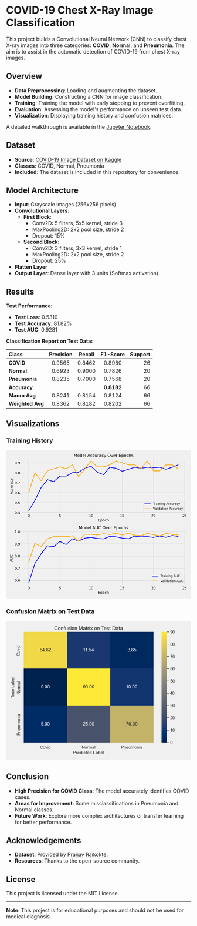 # COVID-19 Chest X-Ray Image Classification

This project builds a Convolutional Neural Network (CNN) to classify chest X-ray images into three categories: **COVID**, **Normal**, and **Pneumonia**. The aim is to assist in the automatic detection of COVID-19 from chest X-ray images.

## Overview

- **Data Preprocessing**: Loading and augmenting the dataset.
- **Model Building**: Constructing a CNN for image classification.
- **Training**: Training the model with early stopping to prevent overfitting.
- **Evaluation**: Assessing the model's performance on unseen test data.
- **Visualization**: Displaying training history and confusion matrices.

A detailed walkthrough is available in the [Jupyter Notebook](covid19_classification.ipynb).

## Dataset

- **Source**: [COVID-19 Image Dataset on Kaggle](https://www.kaggle.com/datasets/pranavraikokte/covid19-image-dataset)
- **Classes**: COVID, Normal, Pneumonia
- **Included**: The dataset is included in this repository for convenience.

## Model Architecture

- **Input**: Grayscale images (256x256 pixels)
- **Convolutional Layers**:
  - **First Block**:
    - Conv2D: 5 filters, 5x5 kernel, stride 3
    - MaxPooling2D: 2x2 pool size, stride 2
    - Dropout: 15%
  - **Second Block**:
    - Conv2D: 3 filters, 3x3 kernel, stride 1
    - MaxPooling2D: 2x2 pool size, stride 2
    - Dropout: 25%
- **Flatten Layer**
- **Output Layer**: Dense layer with 3 units (Softmax activation)

## Results

**Test Performance**:

- **Test Loss**: 0.5310
- **Test Accuracy**: 81.82%
- **Test AUC**: 0.9281

**Classification Report on Test Data:**

| Class            | Precision | Recall  | F1-Score | Support |
|:-----------------|:---------:|:-------:|:--------:|--------:|
| **COVID**        |  0.9565   | 0.8462  |  0.8980  |      26 |
| **Normal**       |  0.6923   | 0.9000  |  0.7826  |      20 |
| **Pneumonia**    |  0.8235   | 0.7000  |  0.7568  |      20 |
| **Accuracy**     |           |         | **0.8182** |     66 |
| **Macro Avg**    |  0.8241   | 0.8154  |  0.8124  |      66 |
| **Weighted Avg** |  0.8362   | 0.8182  |  0.8202  |      66 |


## Visualizations

### Training History

![Training History](training_history.png)

### Confusion Matrix on Test Data

![Confusion Matrix](test_confusion_matrix.png)

## Conclusion

- **High Precision for COVID Class**: The model accurately identifies COVID cases.
- **Areas for Improvement**: Some misclassifications in Pneumonia and Normal classes.
- **Future Work**: Explore more complex architectures or transfer learning for better performance.

## Acknowledgements

- **Dataset**: Provided by [Pranav Raikokte](https://www.kaggle.com/datasets/pranavraikokte/covid19-image-dataset).
- **Resources**: Thanks to the open-source community.

## License

This project is licensed under the MIT License.

---

**Note**: This project is for educational purposes and should not be used for medical diagnosis.